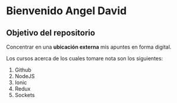 # Bienvenido Angel David

## Objetivo del repositorio

Concentrar en una **ubicación externa** mis apuntes en forma digital.

Los cursos acerca de los cuales tomare nota son los siguientes:

1. Github
2. NodeJS
3. Ionic
4. Redux
5. Sockets

  

